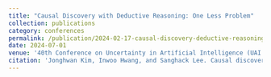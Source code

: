 ```yaml
---
title: "Causal Discovery with Deductive Reasoning: One Less Problem"
collection: publications
category: conferences
permalink: /publication/2024-02-17-causal-discovery-deductive-reasoning
date: 2024-07-01
venue: '40th Conference on Uncertainty in Artificial Intelligence (UAI 2024)'
citation: 'Jonghwan Kim, Inwoo Hwang, and Sanghack Lee. Causal discovery with deductive reasoning: One less problem. In Proceedings of the Fortieth Conference on Uncertainty in Artificial Intelligence, Proceedings of Machine Learning Research, pages 1999–2017. PMLR, 2024</i>.'
---
```

